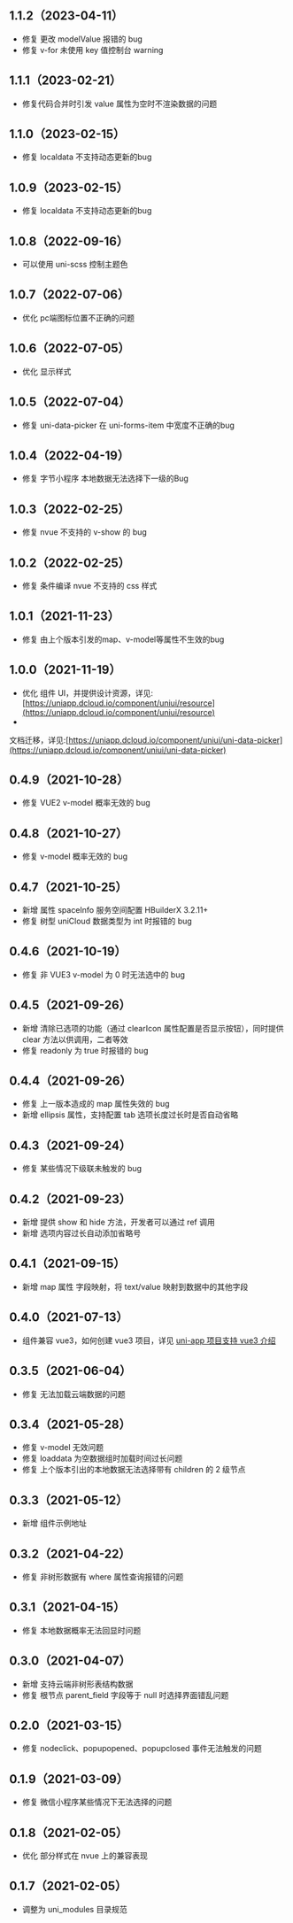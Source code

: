 ## 1.1.2（2023-04-11）
- 修复 更改 modelValue 报错的 bug
- 修复 v-for 未使用 key 值控制台 warning
## 1.1.1（2023-02-21）
- 修复代码合并时引发 value 属性为空时不渲染数据的问题
## 1.1.0（2023-02-15）
- 修复 localdata 不支持动态更新的bug
## 1.0.9（2023-02-15）
- 修复 localdata 不支持动态更新的bug
## 1.0.8（2022-09-16）
- 可以使用 uni-scss 控制主题色
## 1.0.7（2022-07-06）
- 优化 pc端图标位置不正确的问题
## 1.0.6（2022-07-05）
- 优化 显示样式
## 1.0.5（2022-07-04）
- 修复 uni-data-picker 在 uni-forms-item 中宽度不正确的bug
## 1.0.4（2022-04-19）
- 修复 字节小程序 本地数据无法选择下一级的Bug
## 1.0.3（2022-02-25）
- 修复 nvue 不支持的 v-show 的 bug
## 1.0.2（2022-02-25）
- 修复 条件编译 nvue 不支持的 css 样式
## 1.0.1（2021-11-23）
- 修复 由上个版本引发的map、v-model等属性不生效的bug
## 1.0.0（2021-11-19）
- 优化 组件
  UI，并提供设计资源，详见:[https://uniapp.dcloud.io/component/uniui/resource](https://uniapp.dcloud.io/component/uniui/resource)
-
文档迁移，详见:[https://uniapp.dcloud.io/component/uniui/uni-data-picker](https://uniapp.dcloud.io/component/uniui/uni-data-picker)
## 0.4.9（2021-10-28）
- 修复 VUE2 v-model 概率无效的 bug
## 0.4.8（2021-10-27）
- 修复 v-model 概率无效的 bug
## 0.4.7（2021-10-25）
- 新增 属性 spaceInfo 服务空间配置 HBuilderX 3.2.11+
- 修复 树型 uniCloud 数据类型为 int 时报错的 bug
## 0.4.6（2021-10-19）
- 修复 非 VUE3 v-model 为 0 时无法选中的 bug
## 0.4.5（2021-09-26）
- 新增 清除已选项的功能（通过 clearIcon 属性配置是否显示按钮），同时提供 clear 方法以供调用，二者等效
- 修复 readonly 为 true 时报错的 bug
## 0.4.4（2021-09-26）
- 修复 上一版本造成的 map 属性失效的 bug
- 新增 ellipsis 属性，支持配置 tab 选项长度过长时是否自动省略
## 0.4.3（2021-09-24）
- 修复 某些情况下级联未触发的 bug
## 0.4.2（2021-09-23）
- 新增 提供 show 和 hide 方法，开发者可以通过 ref 调用
- 新增 选项内容过长自动添加省略号
## 0.4.1（2021-09-15）
- 新增 map 属性 字段映射，将 text/value 映射到数据中的其他字段
## 0.4.0（2021-07-13）
- 组件兼容 vue3，如何创建 vue3 项目，详见 [uni-app 项目支持 vue3 介绍](https://ask.dcloud.net.cn/article/37834)
## 0.3.5（2021-06-04）
- 修复 无法加载云端数据的问题
## 0.3.4（2021-05-28）
- 修复 v-model 无效问题
- 修复 loaddata 为空数据组时加载时间过长问题
- 修复 上个版本引出的本地数据无法选择带有 children 的 2 级节点
## 0.3.3（2021-05-12）
- 新增 组件示例地址
## 0.3.2（2021-04-22）
- 修复 非树形数据有 where 属性查询报错的问题
## 0.3.1（2021-04-15）
- 修复 本地数据概率无法回显时问题
## 0.3.0（2021-04-07）
- 新增 支持云端非树形表结构数据
- 修复 根节点 parent_field 字段等于 null 时选择界面错乱问题
## 0.2.0（2021-03-15）
- 修复 nodeclick、popupopened、popupclosed 事件无法触发的问题
## 0.1.9（2021-03-09）
- 修复 微信小程序某些情况下无法选择的问题
## 0.1.8（2021-02-05）
- 优化 部分样式在 nvue 上的兼容表现
## 0.1.7（2021-02-05）
- 调整为 uni_modules 目录规范
